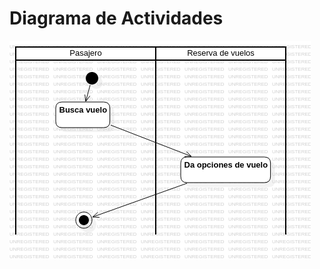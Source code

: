 # Diagrama de Actividades

<img src="https://github.com/GermanOjeda/Tarea-ETS/blob/main/Diagramas%20de%20Actividades/Busqueda%20de%20vuelos/img/Busqueda%20de%20Vuelos.png?raw=true">